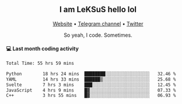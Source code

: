 <h2 align="center">I am LeKSuS hello lol</h2>
<div align="center">
  <a href="https://leksus.net">Website</a> •
  <a href="https://t.me/leksus_was_here">Telegram channel</a> •
  <a href="https://twitter.com/___LeKSuS___">Twitter</a>
</div>
<p align="center">So yeah, I code. Sometimes.</p>

#### :computer: Last month coding activity
<!--START_SECTION:waka-->

```txt
Total Time: 55 hrs 59 mins

Python        18 hrs 24 mins  ████████░░░░░░░░░░░░░░░░░   32.46 %
YAML          14 hrs 33 mins  ██████▒░░░░░░░░░░░░░░░░░░   25.68 %
Svelte        7 hrs 3 mins    ███░░░░░░░░░░░░░░░░░░░░░░   12.45 %
JavaScript    4 hrs 9 mins    █▓░░░░░░░░░░░░░░░░░░░░░░░   07.33 %
C++           3 hrs 55 mins   █▓░░░░░░░░░░░░░░░░░░░░░░░   06.93 %
```

<!--END_SECTION:waka-->

<!-- flag{4_l0t_0f_1nter35t1ng_th1ng5_4r3_1n_publ1c_d0m41n} -->
